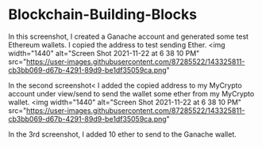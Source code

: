 # Blockchain-Building-Blocks
In this screenshot, I created a Ganache account and generated some test Ethereum wallets. I copied the address to test sending Ether. 
<img width="1440" alt="Screen Shot 2021-11-22 at 6 38 10 PM" src="https://user-images.githubusercontent.com/87285522/143325811-cb3bb069-d67b-4291-89d9-be1df35059ca.png"
     
In the second screenshot< I added the copied address to my MyCrypto account under view/send to send the wallet some ether from my MyCrypto wallet. 
<img width="1440" alt="Screen Shot 2021-11-22 at 6 38 10 PM" src="https://user-images.githubusercontent.com/87285522/143325811-cb3bb069-d67b-4291-89d9-be1df35059ca.png"
     
In the 3rd screenshot, I added 10 ether to send to the Ganache wallet. 

